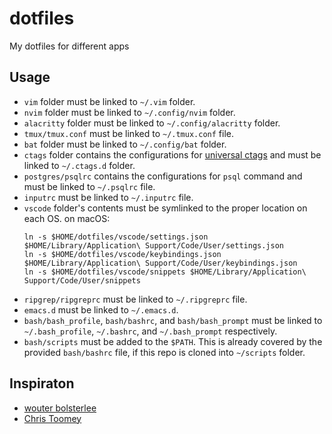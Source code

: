 # dotfiles
My dotfiles for different apps

## Usage
- `vim` folder must be linked to `~/.vim` folder.
- `nvim` folder must be linked to `~/.config/nvim` folder.
- `alacritty` folder must be linked to `~/.config/alacritty` folder.
- `tmux/tmux.conf` must be linked to `~/.tmux.conf` file.
- `bat` folder must be linked to `~/.config/bat` folder.
- `ctags` folder contains the configurations for [universal ctags][ctags] and must be linked to `~/.ctags.d` folder.
- `postgres/psqlrc` contains the configurations for `psql` command and must be linked to `~/.psqlrc` file.
- `inputrc` must be linked to `~/.inputrc` file.
- `vscode` folder's contents must be symlinked to the proper location on each OS. on macOS:
    ```
    ln -s $HOME/dotfiles/vscode/settings.json $HOME/Library/Application\ Support/Code/User/settings.json
    ln -s $HOME/dotfiles/vscode/keybindings.json $HOME/Library/Application\ Support/Code/User/keybindings.json
    ln -s $HOME/dotfiles/vscode/snippets $HOME/Library/Application\ Support/Code/User/snippets
    ```
- `ripgrep/ripgreprc` must be linked to `~/.ripgreprc` file.
- `emacs.d` must be linked to `~/.emacs.d`.
- `bash/bash_profile`, `bash/bashrc`, and `bash/bash_prompt` must be linked to `~/.bash_profile`, `~/.bashrc`, and `~/.bash_prompt` respectively.
- `bash/scripts` must be added to the `$PATH`. This is already covered by the provided `bash/bashrc` file, if this repo is cloned into `~/scripts` folder.

## Inspiraton
- [wouter bolsterlee][wbolster-dotfiles]
- [Chris Toomey][christoomey-dotfiles]



[ctags]: https://github.com/universal-ctags/ctags
[wbolster-dotfiles]: https://github.com/wbolster/dotfiles
[christoomey-dotfiles]: https://github.com/christoomey/dotfiles

